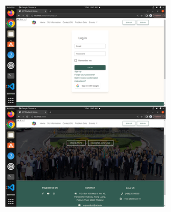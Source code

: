 ![pic1!](web4-app/screenshots/Screenshot%20from%202022-10-03%2008-42-17.png)
![pic1!](web4-app/screenshots/Screenshot%20from%202022-10-03%2008-42-30.png)